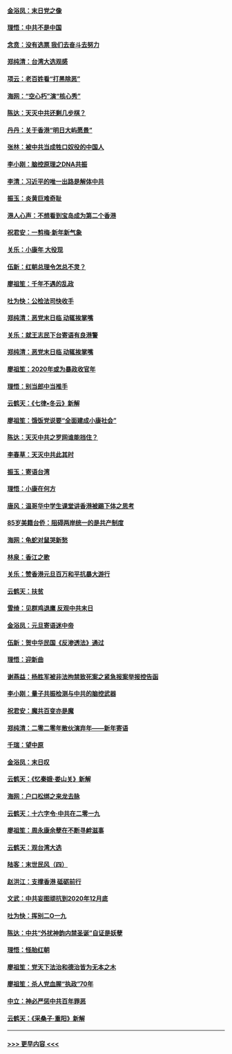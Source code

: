 #### [金浴凤：末日党之像](../pages/nsc993/n11787475.md?t=01130533) 
#### [理悟：中共不是中国](../pages/nsc993/n11787463.md?t=01130533) 
#### [念贲：没有选票  我们去奋斗去努力](../pages/nsc993/n11787398.md?t=01130533) 
#### [郑纯清：台湾大选观感](../pages/nsc993/n11786210.md?t=01130533) 
#### [项云：老百姓看“打黑除恶”](../pages/nsc993/n11785398.md?t=01130533) 
#### [海网：“空心朽”演“核心秀”](../pages/nsc993/n11783874.md?t=01130533) 
#### [陈达：天灭中共还剩几步棋？](../pages/nsc993/n11783719.md?t=01130533) 
#### [丹丹：关于香港“明日大屿愿景”](../pages/nsc993/n11783273.md?t=01130533) 
#### [张林：被中共当成牲口奴役的中国人](../pages/nsc993/n11782397.md?t=01130533) 
#### [李小刚：脑控原理之DNA共振](../pages/nsc993/n11780962.md?t=01130533) 
#### [李清：习近平的唯一出路是解体中共](../pages/nsc993/n11780866.md?t=01130533) 
#### [振玉：炎黄巨难奇耻](../pages/nsc993/n11779632.md?t=01130533) 
#### [港人心声：不想看到宝岛成为第二个香港](../pages/nsc993/n11778817.md?t=01130533) 
#### [祝君安：一剪梅‧新年新气象](../pages/nsc993/n11776340.md?t=01130533) 
#### [关乐：小康年 大役现](../pages/nsc993/n11774213.md?t=01130533) 
#### [伍新：红朝总理令怎总不灵？](../pages/nsc993/n11770813.md?t=01130533) 
#### [廖祖笙：千年不遇的乱政](../pages/nsc993/n11770373.md?t=01130533) 
#### [吐为快：公检法司快收手](../pages/nsc993/n11770359.md?t=01130533) 
#### [郑纯清：恶党末日临 动辄挨掌嘴](../pages/nsc993/n11769912.md?t=01130533) 
#### [关乐：就王志民下台寄语有良港警](../pages/nsc993/n11769903.md?t=01130533) 
#### [郑纯清：恶党末日临 动辄挨掌嘴](../pages/nsc993/n11769356.md?t=01130533) 
#### [廖祖笙：2020年或为暴政收官年](../pages/nsc993/n11768216.md?t=01130533) 
#### [理悟：别当郎中当推手](../pages/nsc993/n11768243.md?t=01130533) 
#### [云鹤天：《七律▪冬云》新解](../pages/nsc993/n11768204.md?t=01130533) 
#### [廖祖笙：饿饭党说要“全面建成小康社会”](../pages/nsc993/n11767482.md?t=01130533) 
#### [陈达：天灭中共之罗网谁能挡住？](../pages/nsc993/n11767465.md?t=01130533) 
#### [李春草：天灭中共此其时](../pages/nsc993/n11767452.md?t=01130533) 
#### [振玉：寄语台湾](../pages/nsc993/n11767432.md?t=01130533) 
#### [理悟：小康在何方](../pages/nsc993/n11767394.md?t=01130533) 
#### [唐风：温哥华中学生课堂讲香港被踢下体之思考](../pages/nsc993/n11766848.md?t=01130533) 
#### [85岁美籍台侨：阻碍两岸统一的是共产制度](../pages/nsc993/n11765043.md?t=01130533) 
#### [海网：龟蛇对鼠哭新愁](../pages/nsc993/n11764895.md?t=01130533) 
#### [林泉：香江之歌](../pages/nsc993/n11764415.md?t=01130533) 
#### [关乐：赞香港元旦百万和平抗暴大游行](../pages/nsc993/n11764382.md?t=01130533) 
#### [云鹤天：扶贫](../pages/nsc993/n11764245.md?t=01130533) 
#### [雪绮：见群鸡退鹰  反观中共末日](../pages/nsc993/n11762112.md?t=01130533) 
#### [金浴凤：元旦寄语迷中帝](../pages/nsc993/n11761788.md?t=01130533) 
#### [伍新：贺中华民国《反渗透法》通过](../pages/nsc993/n11761994.md?t=01130533) 
#### [理悟：迎新曲](../pages/nsc993/n11761152.md?t=01130533) 
#### [谢燕益：杨胜军被非法拘禁致死案之紧急报案举报控告函](../pages/nsc993/n11756134.md?t=01130533) 
#### [李小刚：量子共振检测与中共的脑控武器](../pages/nsc993/n11754518.md?t=01130533) 
#### [祝君安：魔共百变亦是魔](../pages/nsc993/n11754469.md?t=01130533) 
#### [郑纯清：二零二零年散伙演弃年——新年寄语](../pages/nsc993/n11754195.md?t=01130533) 
#### [千瑞：望中原](../pages/nsc993/n11754159.md?t=01130533) 
#### [金浴凤：末日叹](../pages/nsc993/n11752359.md?t=01130533) 
#### [云鹤天：《忆秦娥‧娄山关》新解](../pages/nsc993/n11752348.md?t=01130533) 
#### [海网：户口松绑之来龙去脉](../pages/nsc993/n11752328.md?t=01130533) 
#### [云鹤天：十六字令‧中共在二零一九](../pages/nsc993/n11752305.md?t=01130533) 
#### [廖祖笙：周永康余孽在不断寻衅滋事](../pages/nsc993/n11751013.md?t=01130533) 
#### [云鹤天：观台湾大选](../pages/nsc993/n11751007.md?t=01130533) 
#### [陆客：末世民风（四）](../pages/nsc993/n11749203.md?t=01130533) 
#### [赵洪江：支撑香港 砥砺前行](../pages/nsc993/n11748482.md?t=01130533) 
#### [文武：中共妄图顽抗到2020年12月底](../pages/nsc993/n11748446.md?t=01130533) 
#### [吐为快：挥别二O一九](../pages/nsc993/n11748411.md?t=01130533) 
#### [陈达：中共“外扰神韵内禁圣诞”自证是妖孽](../pages/nsc993/n11748226.md?t=01130533) 
#### [理悟：怪胎红朝](../pages/nsc993/n11748206.md?t=01130533) 
#### [廖祖笙：党天下法治和德治皆为无本之木](../pages/nsc993/n11748135.md?t=01130533) 
#### [廖祖笙：杀人党血腥“执政”70年](../pages/nsc993/n11745144.md?t=01130533) 
#### [中立：神必严惩中共百年罪恶](../pages/nsc993/n11744970.md?t=01130533) 
#### [云鹤天：《采桑子‧重阳》新解](../pages/nsc993/n11744948.md?t=01130533) 

----
#### [ >>> 更早内容 <<< ](../indexes/nsc993-earlier.md)
